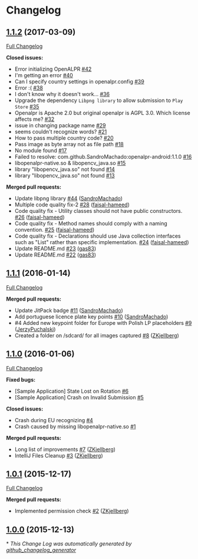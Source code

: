 # Changelog

## [1.1.2](https://github.com/SandroMachado/openalpr-android/tree/1.1.2) (2017-03-09)
[Full Changelog](https://github.com/SandroMachado/openalpr-android/compare/1.1.1...1.1.2)

**Closed issues:**

- Error initializing OpenALPR [\#42](https://github.com/SandroMachado/openalpr-android/issues/42)
- I'm getting an error [\#40](https://github.com/SandroMachado/openalpr-android/issues/40)
- Can I specify country settings in openalpr.config [\#39](https://github.com/SandroMachado/openalpr-android/issues/39)
- Error :\( [\#38](https://github.com/SandroMachado/openalpr-android/issues/38)
- I don't know why it doesn't work... [\#36](https://github.com/SandroMachado/openalpr-android/issues/36)
- Upgrade the dependency `Libpng library` to allow submission to `Play Store` [\#35](https://github.com/SandroMachado/openalpr-android/issues/35)
- Openalpr is Apache 2.0 but original openalpr is AGPL 3.0. Which license affects me? [\#32](https://github.com/SandroMachado/openalpr-android/issues/32)
- issue in changing package name  [\#29](https://github.com/SandroMachado/openalpr-android/issues/29)
- seems couldn't recognize words? [\#21](https://github.com/SandroMachado/openalpr-android/issues/21)
- How to pass multiple country code? [\#20](https://github.com/SandroMachado/openalpr-android/issues/20)
- Pass image as byte array not as file path [\#18](https://github.com/SandroMachado/openalpr-android/issues/18)
- No module found [\#17](https://github.com/SandroMachado/openalpr-android/issues/17)
- Failed to resolve: com.github.SandroMachado:openalpr-android:1.1.0 [\#16](https://github.com/SandroMachado/openalpr-android/issues/16)
- libopenalpr-native.so & libopencv\_java.so [\#15](https://github.com/SandroMachado/openalpr-android/issues/15)
- library "libopencv\_java.so" not found [\#14](https://github.com/SandroMachado/openalpr-android/issues/14)
- library "libopencv\_java.so" not found [\#13](https://github.com/SandroMachado/openalpr-android/issues/13)

**Merged pull requests:**

- Update libpng library [\#44](https://github.com/SandroMachado/openalpr-android/pull/44) ([SandroMachado](https://github.com/SandroMachado))
- Multiple code quality fix-2 [\#28](https://github.com/SandroMachado/openalpr-android/pull/28) ([faisal-hameed](https://github.com/faisal-hameed))
- Code quality fix - Utility classes should not have public constructors. [\#26](https://github.com/SandroMachado/openalpr-android/pull/26) ([faisal-hameed](https://github.com/faisal-hameed))
- Code quality fix - Method names should comply with a naming convention. [\#25](https://github.com/SandroMachado/openalpr-android/pull/25) ([faisal-hameed](https://github.com/faisal-hameed))
- Code quality fix - Declarations should use Java collection interfaces such as "List" rather than specific implementation. [\#24](https://github.com/SandroMachado/openalpr-android/pull/24) ([faisal-hameed](https://github.com/faisal-hameed))
- Update README.md [\#23](https://github.com/SandroMachado/openalpr-android/pull/23) ([gas83](https://github.com/gas83))
- Update README.md [\#22](https://github.com/SandroMachado/openalpr-android/pull/22) ([gas83](https://github.com/gas83))

## [1.1.1](https://github.com/SandroMachado/openalpr-android/tree/1.1.1) (2016-01-14)
[Full Changelog](https://github.com/SandroMachado/openalpr-android/compare/1.1.0...1.1.1)

**Merged pull requests:**

- Update JitPack badge [\#11](https://github.com/SandroMachado/openalpr-android/pull/11) ([SandroMachado](https://github.com/SandroMachado))
- Add portuguese licence plate key points [\#10](https://github.com/SandroMachado/openalpr-android/pull/10) ([SandroMachado](https://github.com/SandroMachado))
- \#4 Added new keypoint folder for Europe with Polish LP placeholders [\#9](https://github.com/SandroMachado/openalpr-android/pull/9) ([JerzyPuchalski](https://github.com/JerzyPuchalski))
- Created a folder on /sdcard/ for all images captured [\#8](https://github.com/SandroMachado/openalpr-android/pull/8) ([ZKjellberg](https://github.com/ZKjellberg))

## [1.1.0](https://github.com/SandroMachado/openalpr-android/tree/1.1.0) (2016-01-06)
[Full Changelog](https://github.com/SandroMachado/openalpr-android/compare/1.0.1...1.1.0)

**Fixed bugs:**

- \[Sample Application\] State Lost on Rotation [\#6](https://github.com/SandroMachado/openalpr-android/issues/6)
- \[Sample Application\] Crash on Invalid Submission [\#5](https://github.com/SandroMachado/openalpr-android/issues/5)

**Closed issues:**

- Crash during EU recognizing [\#4](https://github.com/SandroMachado/openalpr-android/issues/4)
- Crash caused by missing libopenalpr-native.so [\#1](https://github.com/SandroMachado/openalpr-android/issues/1)

**Merged pull requests:**

- Long list of improvements [\#7](https://github.com/SandroMachado/openalpr-android/pull/7) ([ZKjellberg](https://github.com/ZKjellberg))
- IntelliJ Files Cleanup [\#3](https://github.com/SandroMachado/openalpr-android/pull/3) ([ZKjellberg](https://github.com/ZKjellberg))

## [1.0.1](https://github.com/SandroMachado/openalpr-android/tree/1.0.1) (2015-12-17)
[Full Changelog](https://github.com/SandroMachado/openalpr-android/compare/1.0.0...1.0.1)

**Merged pull requests:**

- Implemented permission check [\#2](https://github.com/SandroMachado/openalpr-android/pull/2) ([ZKjellberg](https://github.com/ZKjellberg))

## [1.0.0](https://github.com/SandroMachado/openalpr-android/tree/1.0.0) (2015-12-13)


\* *This Change Log was automatically generated by [github_changelog_generator](https://github.com/skywinder/Github-Changelog-Generator)*